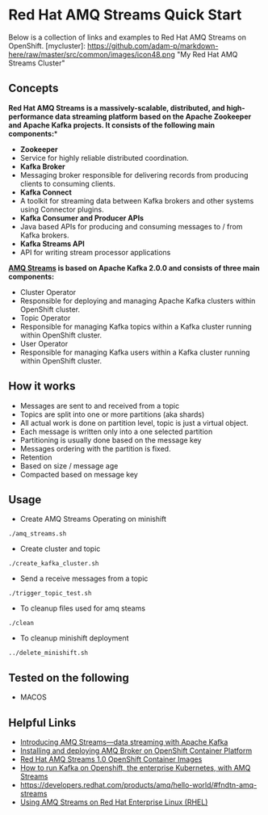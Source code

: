 # Red Hat AMQ Streams Quick Start

Below is a collection of links and examples to Red Hat AMQ Streams on OpenShift.
[mycluster]: https://github.com/adam-p/markdown-here/raw/master/src/common/images/icon48.png "My Red Hat AMQ Streams Cluster"

## Concepts
**Red Hat AMQ Streams is a massively-scalable, distributed, and high-performance data streaming
platform based on the Apache Zookeeper and Apache Kafka projects. It consists of the following main
components:***  
 * **Zookeeper**
  * Service for highly reliable distributed coordination.
 * **Kafka Broker**
  * Messaging broker responsible for delivering records from producing clients to consuming clients.
 * **Kafka Connect**
  * A toolkit for streaming data between Kafka brokers and other systems using Connector plugins.
 * **Kafka Consumer and Producer APIs**
  * Java based APIs for producing and consuming messages to / from Kafka brokers.
 * **Kafka Streams API**
  * API for writing stream processor applications  

**[AMQ Streams](https://access.redhat.com/documentation/en-us/red_hat_amq/7.2/html/using_amq_streams_on_openshift_container_platform/overview-str) is based on Apache Kafka 2.0.0 and consists of three main components:**

  * Cluster Operator
   * Responsible for deploying and managing Apache Kafka clusters within OpenShift cluster.
  * Topic Operator
   * Responsible for managing Kafka topics within a Kafka cluster running within OpenShift cluster.
  * User Operator
   * Responsible for managing Kafka users within a Kafka cluster running within OpenShift cluster.

## How it works
  * Messages are sent to and received  from a topic
   * Topics are split into one or more partitions (aka shards)
   * All actual work is done on partition level, topic is just a virtual object.
  * Each message is written only into a one selected partition
   * Partitioning is usually done based on the message key
   * Messages ordering with the partition is fixed.
  * Retention
   * Based on size / message age
   * Compacted based on message key

## Usage
 * Create AMQ Streams Operating on minishift
 ```
 ./amq_streams.sh
 ```
* Create cluster and topic
```
./create_kafka_cluster.sh
```
* Send a receive messages from a topic
```
./trigger_topic_test.sh
```
* To cleanup files used for amq steams
```
./clean
```
* To cleanup minishift deployment
```
../delete_minishift.sh
```

## Tested on the following
 * MACOS
## Helpful Links
 * [Introducing AMQ Streams—data streaming with Apache Kafka](https://www.redhat.com/de/about/videos/summit-2018-introducing-amq-streams-data-streaming-apache-kafka)
 * [Installing and deploying AMQ Broker on OpenShift Container Platform](https://access.redhat.com/documentation/en-us/red_hat_amq/7.2/html-single/deploying_amq_broker_on_openshift_container_platform/index#install-deploy-ocp-broker-ocp)
 * [Red Hat AMQ Streams 1.0 OpenShift Container Images](https://github.com/jboss-container-images/amqstreams-1-openshift-image)  
 * [How to run Kafka on Openshift, the enterprise Kubernetes, with AMQ Streams](https://developers.redhat.com/blog/2018/10/29/how-to-run-kafka-on-openshift-the-enterprise-kubernetes-with-amq-streams/)  
 * https://developers.redhat.com/products/amq/hello-world/#fndtn-amq-streams
 * [Using AMQ Streams on Red Hat Enterprise
 Linux (RHEL)](https://access.redhat.com/documentation/en-us/red_hat_amq/7.2/pdf/using_amq_streams_on_red_hat_enterprise_linux_rhel/Red_Hat_AMQ-7.2-Using_AMQ_Streams_on_Red_Hat_Enterprise_Linux_RHEL-en-US.pdf)  
